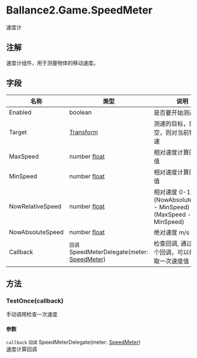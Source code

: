 ﻿# Ballance2.Game.SpeedMeter 
速度计

## 注解

速度计组件，用于测量物体的移动速度。

## 字段

|名称|类型|说明|
|---|---|---|
|Enabled|boolean |是否要开始测速|
|Target|[Transform](https://docs.unity3d.com/ScriptReference/Transform.html) |测速的目标，如果为空，则对当前物体测速|
|MaxSpeed|number [float](../types.md)|相对速度计算的最大值|
|MinSpeed|number [float](../types.md)|相对速度计算的最小值|
|NowRelativeSpeed|number [float](../types.md)|相对速度 0-1, 即 (NowAbsoluteSpeed - MinSpeed) / (MaxSpeed - MinSpeed)|
|NowAbsoluteSpeed|number [float](../types.md)|绝对速度 m/s |
|Callback|`回调` SpeedMeterDelegate(meter: [SpeedMeter](./Ballance2.Game.SpeedMeter.md)) |检查回调, 通过设置这个回调，可以每帧获取一次速度值|

## 方法



### TestOnce(callback)

手动调用检查一次速度


#### 参数


`callback` `回调` SpeedMeterDelegate(meter: [SpeedMeter](./Ballance2.Game.SpeedMeter.md)) <br/>速度计算回调


